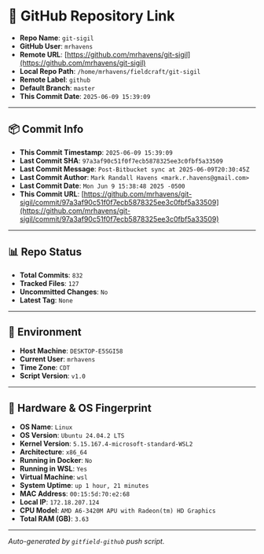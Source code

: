 # 🔗 GitHub Repository Link

- **Repo Name**: `git-sigil`
- **GitHub User**: `mrhavens`
- **Remote URL**: [https://github.com/mrhavens/git-sigil](https://github.com/mrhavens/git-sigil)
- **Local Repo Path**: `/home/mrhavens/fieldcraft/git-sigil`
- **Remote Label**: `github`
- **Default Branch**: `master`
- **This Commit Date**: `2025-06-09 15:39:09`

---

## 📦 Commit Info

- **This Commit Timestamp**: `2025-06-09 15:39:09`
- **Last Commit SHA**: `97a3af90c51f0f7ecb5878325ee3c0fbf5a33509`
- **Last Commit Message**: `Post-Bitbucket sync at 2025-06-09T20:30:45Z`
- **Last Commit Author**: `Mark Randall Havens <mark.r.havens@gmail.com>`
- **Last Commit Date**: `Mon Jun 9 15:38:48 2025 -0500`
- **This Commit URL**: [https://github.com/mrhavens/git-sigil/commit/97a3af90c51f0f7ecb5878325ee3c0fbf5a33509](https://github.com/mrhavens/git-sigil/commit/97a3af90c51f0f7ecb5878325ee3c0fbf5a33509)

---

## 📊 Repo Status

- **Total Commits**: `832`
- **Tracked Files**: `127`
- **Uncommitted Changes**: `No`
- **Latest Tag**: `None`

---

## 🧭 Environment

- **Host Machine**: `DESKTOP-E5SGI58`
- **Current User**: `mrhavens`
- **Time Zone**: `CDT`
- **Script Version**: `v1.0`

---

## 🧬 Hardware & OS Fingerprint

- **OS Name**: `Linux`
- **OS Version**: `Ubuntu 24.04.2 LTS`
- **Kernel Version**: `5.15.167.4-microsoft-standard-WSL2`
- **Architecture**: `x86_64`
- **Running in Docker**: `No`
- **Running in WSL**: `Yes`
- **Virtual Machine**: `wsl`
- **System Uptime**: `up 1 hour, 21 minutes`
- **MAC Address**: `00:15:5d:70:e2:68`
- **Local IP**: `172.18.207.124`
- **CPU Model**: `AMD A6-3420M APU with Radeon(tm) HD Graphics`
- **Total RAM (GB)**: `3.63`

---

_Auto-generated by `gitfield-github` push script._
